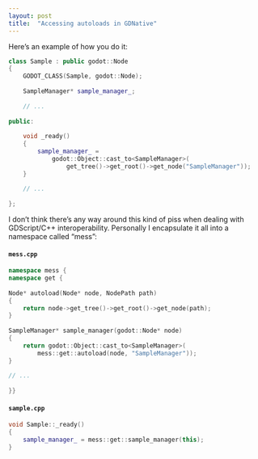 ```yaml
---
layout: post
title:  "Accessing autoloads in GDNative"
---
```

Here’s an example of how you do it:

```c++
class Sample : public godot::Node
{
    GODOT_CLASS(Sample, godot::Node);
     
    SampleManager* sample_manager_;
 
    // ...
 
public:
 
    void _ready()
    {
        sample_manager_ =
            godot::Object::cast_to<SampleManager>(
                get_tree()->get_root()->get_node("SampleManager"));
    }
     
    // ...
 
};
```

I don’t think there’s any way around this kind of piss when dealing with GDScript/C++ interoperability. Personally I encapsulate it all into a namespace called “mess”:

#### **`mess.cpp`**
```c++
namespace mess {
namespace get {
 
Node* autoload(Node* node, NodePath path)
{
    return node->get_tree()->get_root()->get_node(path);
}
 
SampleManager* sample_manager(godot::Node* node)
{
    return godot::Object::cast_to<SampleManager>(
        mess::get::autoload(node, "SampleManager"));
}
 
// ...
 
}}
```
#### **`sample.cpp`**
```c++
void Sample::_ready()
{
    sample_manager_ = mess::get::sample_manager(this);
}
```